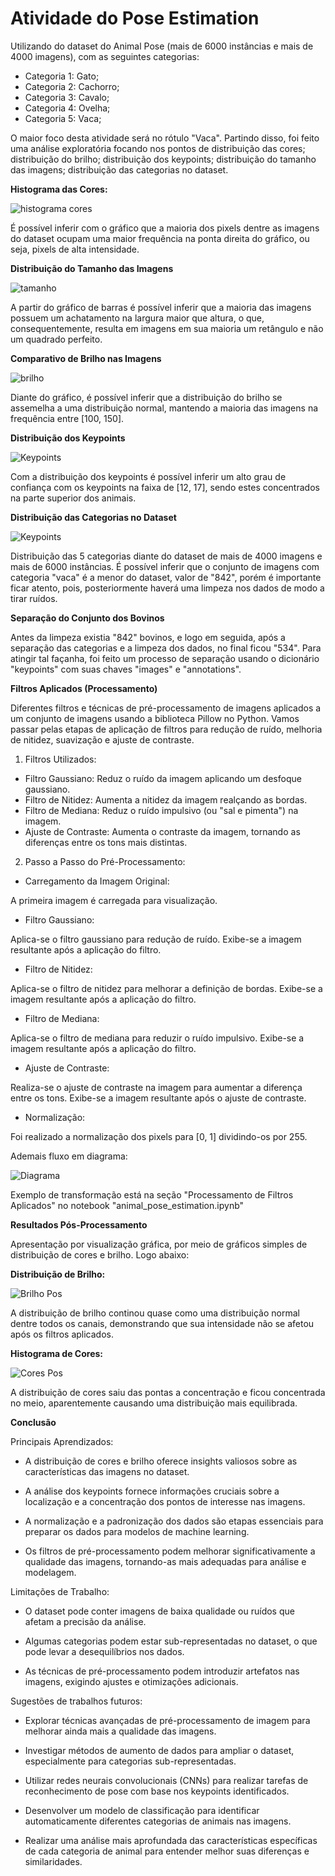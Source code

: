 # Atividade do Pose Estimation

Utilizando do dataset do Animal Pose (mais de 6000 instâncias e mais de 4000 imagens), com as seguintes categorias:

- Categoria 1: Gato;
- Categoria 2: Cachorro;
- Categoria 3: Cavalo;
- Categoria 4: Ovelha;
- Categoria 5: Vaca;
  
O maior foco desta atividade será no rótulo "Vaca". Partindo disso, foi feito uma análise exploratória focando nos pontos de distribuição das cores; distribuição do brilho; distribuição dos keypoints; distribuição do tamanho das imagens; distribuição das categorias no dataset.

**Histograma das Cores:**

![histograma cores](./histograma_cores_antes.png)

É possível inferir com o gráfico que a maioria dos pixels dentre as imagens do dataset ocupam uma maior frequência na ponta direita do gráfico, ou seja, pixels de alta intensidade.

**Distribuição do Tamanho das Imagens**

![tamanho](./distribuicao_tamanho_imagens.png)

A partir do gráfico de barras é possível inferir que a maioria das imagens possuem um achatamento na largura maior que altura, o que, consequentemente, resulta em imagens em sua maioria um retângulo e não um quadrado perfeito.


**Comparativo de Brilho nas Imagens**

![brilho](./distribuicao_brilho.png)

Diante do gráfico, é possível inferir que a distribuição do brilho se assemelha a uma distribuição normal, mantendo a maioria das imagens na frequência entre [100, 150].

**Distribuição dos Keypoints**

![Keypoints](./keypoints.png)

Com a distribuição dos keypoints é possível inferir um alto grau de confiança com os keypoints na faixa de [12, 17], sendo estes concentrados na parte superior dos animais.

**Distribuição das Categorias no Dataset**

![Keypoints](./categorias_distribuicao.png)

Distribuição das 5 categorias diante do dataset de mais de 4000 imagens e mais de 6000 instâncias. É possível inferir que o conjunto de imagens com categoria "vaca" é a menor do dataset, valor de "842", porém é importante ficar atento, pois, posteriormente haverá uma limpeza nos dados de modo a tirar ruídos.

**Separação do Conjunto dos Bovinos**

Antes da limpeza existia "842" bovinos, e logo em seguida, após a separação das categorias e a limpeza dos dados, no final ficou "534". Para atingir tal façanha, foi feito um processo de separação usando o dicionário "keypoints" com suas chaves "images" e "annotations".

**Filtros Aplicados (Processamento)**

Diferentes filtros e técnicas de pré-processamento de imagens aplicados a um conjunto de imagens usando a biblioteca Pillow no Python. Vamos passar pelas etapas de aplicação de filtros para redução de ruído, melhoria de nitidez, suavização e ajuste de contraste.

1. Filtros Utilizados:
- Filtro Gaussiano: Reduz o ruído da imagem aplicando um desfoque gaussiano.
- Filtro de Nitidez: Aumenta a nitidez da imagem realçando as bordas.
- Filtro de Mediana: Reduz o ruído impulsivo (ou "sal e pimenta") na imagem.
- Ajuste de Contraste: Aumenta o contraste da imagem, tornando as diferenças entre os tons mais distintas.

2. Passo a Passo do Pré-Processamento:

- Carregamento da Imagem Original:

A primeira imagem é carregada para visualização.

- Filtro Gaussiano:

Aplica-se o filtro gaussiano para redução de ruído.
Exibe-se a imagem resultante após a aplicação do filtro.

- Filtro de Nitidez:

Aplica-se o filtro de nitidez para melhorar a definição de bordas.
Exibe-se a imagem resultante após a aplicação do filtro.

- Filtro de Mediana:

Aplica-se o filtro de mediana para reduzir o ruído impulsivo.
Exibe-se a imagem resultante após a aplicação do filtro.

- Ajuste de Contraste:

Realiza-se o ajuste de contraste na imagem para aumentar a diferença entre os tons. Exibe-se a imagem resultante após o ajuste de contraste.

- Normalização:

Foi realizado a normalização dos pixels para [0, 1] dividindo-os por 255.

Ademais fluxo em diagrama:

![Diagrama](./diagrama.svg)

Exemplo de transformação está na seção "Processamento de Filtros Aplicados" no notebook "animal_pose_estimation.ipynb"


**Resultados Pós-Processamento**

Apresentação por visualização gráfica, por meio de gráficos simples de distribuição de cores e brilho. Logo abaixo:

**Distribuição de Brilho:**

![Brilho Pos](./brilho_pos.png)

A distribuição de brilho continou quase como uma distribuição normal dentre todos os canais, demonstrando que sua intensidade não se afetou após os filtros aplicados.

**Histograma de Cores:**

![Cores Pos](./cores_pos.png)

A distribuição de cores saiu das pontas a concentração e ficou concentrada no meio, aparentemente causando uma distribuição mais equilibrada.

**Conclusão**

Principais Aprendizados:

- A distribuição de cores e brilho oferece insights valiosos sobre as características das imagens no dataset.

- A análise dos keypoints fornece informações cruciais sobre a localização e a concentração dos pontos de interesse nas imagens.
  
- A normalização e a padronização dos dados são etapas essenciais para preparar os dados para modelos de machine learning.
  
- Os filtros de pré-processamento podem melhorar significativamente a qualidade das imagens, tornando-as mais adequadas para análise e modelagem.

Limitações de Trabalho:

- O dataset pode conter imagens de baixa qualidade ou ruídos que afetam a precisão da análise.
  
- Algumas categorias podem estar sub-representadas no dataset, o que pode levar a desequilíbrios nos dados.
  
- As técnicas de pré-processamento podem introduzir artefatos nas imagens, exigindo ajustes e otimizações adicionais.
  
Sugestões de trabalhos futuros:

- Explorar técnicas avançadas de pré-processamento de imagem para melhorar ainda mais a qualidade das imagens.
  
- Investigar métodos de aumento de dados para ampliar o dataset, especialmente para categorias sub-representadas.
  
- Utilizar redes neurais convolucionais (CNNs) para realizar tarefas de reconhecimento de pose com base nos keypoints identificados.
  
- Desenvolver um modelo de classificação para identificar automaticamente diferentes categorias de animais nas imagens.
  
- Realizar uma análise mais aprofundada das características específicas de cada categoria de animal para entender melhor suas diferenças e similaridades.

